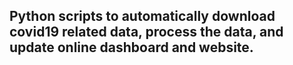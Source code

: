 ## Python scripts to automatically download covid19 related data, process the data, and update online dashboard and website.
